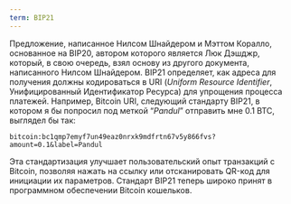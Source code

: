 ```yaml
---
term: BIP21
---
```


Предложение, написанное Нилсом Шнайдером и Мэттом Коралло, основанное на BIP20, автором которого является Люк Дэшджр, который, в свою очередь, взял основу из другого документа, написанного Нилсом Шнайдером. BIP21 определяет, как адреса для получения должны кодироваться в URI (*Uniform Resource Identifier*, Унифицированный Идентификатор Ресурса) для упрощения процесса платежей. Например, Bitcoin URI, следующий стандарту BIP21, в котором я бы попросил под меткой “*Pandul*” отправить мне 0.1 BTC, выглядел бы так:

```text
bitcoin:bc1qmp7emyf7un49eaz0nrxk9mdfrtn67v5y866fvs?amount=0.1&label=Pandul
``` 

Эта стандартизация улучшает пользовательский опыт транзакций с Bitcoin, позволяя нажать на ссылку или отсканировать QR-код для инициации их параметров. Стандарт BIP21 теперь широко принят в программном обеспечении Bitcoin кошельков.